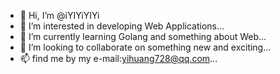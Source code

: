 - 👋 Hi, I’m @iYIYiYIYi
- 👀 I’m interested in developing Web Applications...
- 🌱 I’m currently learning Golang and something about Web...
- 💞️ I’m looking to collaborate on something new and exciting...
- 📫 find me by my e-mail:yihuang728@qq.com...

<!---
iYIYiYIYi/iYIYiYIYi is a ✨ special ✨ repository because its `README.md` (this file) appears on your GitHub profile.
You can click the Preview link to take a look at your changes.
--->
